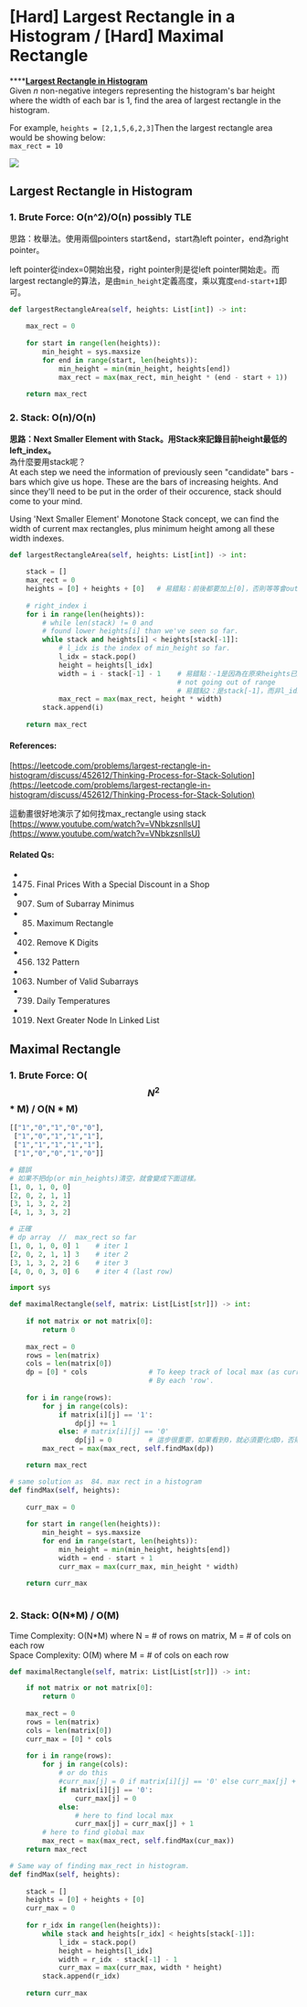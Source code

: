 # \[Hard\] Largest Rectangle in a Histogram /       \[Hard\] Maximal Rectangle

\*\*\*\*[**Largest Rectangle in Histogram**](https://leetcode.com/problems/largest-rectangle-in-histogram/)  
Given _n_ non-negative integers representing the histogram's bar height where the width of each bar is 1, find the area of largest rectangle in the histogram.  
  
For example, `heights = [2,1,5,6,2,3]`Then the largest rectangle area would be showing below:  
`max_rect = 10`

![](https://assets.leetcode.com/uploads/2018/10/12/histogram_area.png)

## Largest Rectangle in Histogram

### 1. Brute Force: O\(n^2\)/O\(n\) possibly TLE

思路：枚舉法。使用兩個pointers start&end，start為left pointer，end為right pointer。

left pointer從index=0開始出發，right pointer則是從left pointer開始走。而largest rectangle的算法，是由`min_height`定義高度，乘以寬度`end-start+1`即可。

```python
def largestRectangleArea(self, heights: List[int]) -> int:
    
    max_rect = 0
    
    for start in range(len(heights)):
        min_height = sys.maxsize
        for end in range(start, len(heights)):
            min_height = min(min_height, heights[end])
            max_rect = max(max_rect, min_height * (end - start + 1))
            
    return max_rect
```

### 2. Stack: O\(n\)/O\(n\)

**思路：Next Smaller Element with Stack。用Stack來記錄目前height最低的left\_index。**  
為什麼要用stack呢？  
At each step we need the information of previously seen "candidate" bars - bars which give us hope. These are the bars of increasing heights. And since they'll need to be put in the order of their occurence, stack should come to your mind.

Using 'Next Smaller Element' Monotone Stack concept, we can find the width of current max rectangles, plus minimum height among all these width indexes.

```python
def largestRectangleArea(self, heights: List[int]) -> int:
    
    stack = []
    max_rect = 0
    heights = [0] + heights + [0]   # 易錯點：前後都要加上[0]，否則等等會out of range
    
    # right_index i
    for i in range(len(heights)):
        # while len(stack) != 0 and 
        # found lower heights[i] than we've seen so far. 
        while stack and heights[i] < heights[stack[-1]]:
            # l_idx is the index of min_height so far.
            l_idx = stack.pop()
            height = heights[l_idx]
            width = i - stack[-1] - 1    # 易錯點：-1是因為在原來heights已加上前後[0]來保持 
                                         # not going out of range
                                         # 易錯點2：是stack[-1]，而非l_idx
            max_rect = max(max_rect, height * width)
        stack.append(i)
        
    return max_rect
```

#### References:

[https://leetcode.com/problems/largest-rectangle-in-histogram/discuss/452612/Thinking-Process-for-Stack-Solution](https://leetcode.com/problems/largest-rectangle-in-histogram/discuss/452612/Thinking-Process-for-Stack-Solution)

這動畫很好地演示了如何找max\_rectangle using stack  
[https://www.youtube.com/watch?v=VNbkzsnllsU](https://www.youtube.com/watch?v=VNbkzsnllsU)

#### Related Qs:

* 1475. Final Prices With a Special Discount in a Shop
* 907. Sum of Subarray Minimus
* 85. Maximum Rectangle
* 402. Remove K Digits
* 456.  132 Pattern
* 1063. Number of Valid Subarrays
* 739. Daily Temperatures
* 1019. Next Greater Node In Linked List

## Maximal Rectangle

### 1. Brute Force: O\($$N^2$$\* M\) / O\(N \* M\)

```python
[["1","0","1","0","0"],
 ["1","0","1","1","1"],
 ["1","1","1","1","1"],
 ["1","0","0","1","0"]]

# 錯誤
# 如果不把dp(or min_heights)清空，就會變成下面這樣。
[1, 0, 1, 0, 0]
[2, 0, 2, 1, 1]
[3, 1, 3, 2, 2]
[4, 1, 3, 3, 2]

# 正確
# dp array  //  max_rect so far 
[1, 0, 1, 0, 0] 1    # iter 1
[2, 0, 2, 1, 1] 3    # iter 2
[3, 1, 3, 2, 2] 6    # iter 3
[4, 0, 0, 3, 0] 6    # iter 4 (last row)
```

```python
import sys

def maximalRectangle(self, matrix: List[List[str]]) -> int:
    
    if not matrix or not matrix[0]:
        return 0
    
    max_rect = 0
    rows = len(matrix)
    cols = len(matrix[0])
    dp = [0] * cols               # To keep track of local max (as curr max heights). 
                                  # By each 'row'.
    
    for i in range(rows):
        for j in range(cols):
            if matrix[i][j] == '1':
                dp[j] += 1
            else: # matrix[i][j] == '0'
                dp[j] = 0         # 這步很重要，如果看到0，就必須要化成0，否則會跟上層答案一樣。
        max_rect = max(max_rect, self.findMax(dp))

    return max_rect 

# same solution as  84. max rect in a histogram
def findMax(self, heights):
    
    curr_max = 0
    
    for start in range(len(heights)):
        min_height = sys.maxsize
        for end in range(start, len(heights)):
            min_height = min(min_height, heights[end])
            width = end - start + 1
            curr_max = max(curr_max, min_height * width)
    
    return curr_max
            
```

### 2. Stack: O\(N\*M\) / O\(M\) 

Time Complexity: O\(N\*M\) where N = \# of rows on matrix, M = \# of cols on each row  
Space Complexity: O\(M\) where M = \# of cols on each row

```python
def maximalRectangle(self, matrix: List[List[str]]) -> int:

    if not matrix or not matrix[0]:
        return 0
        
    max_rect = 0
    rows = len(matrix)
    cols = len(matrix[0])
    curr_max = [0] * cols
    
    for i in range(rows):
        for j in range(cols):
            # or do this
            #curr_max[j] = 0 if matrix[i][j] == '0' else curr_max[j] + 1
            if matrix[i][j] == '0':
                curr_max[j] = 0
            else:
                # here to find local max
                curr_max[j] = curr_max[j] + 1
        # here to find global max
        max_rect = max(max_rect, self.findMax(cur_max))
    return max_rect

# Same way of finding max_rect in histogram. 
def findMax(self, heights):
    
    stack = []
    heights = [0] + heights + [0]
    curr_max = 0
    
    for r_idx in range(len(heights)):
        while stack and heights[r_idx] < heights[stack[-1]]:
            l_idx = stack.pop()
            height = heights[l_idx]
            width = r_idx - stack[-1] - 1
            curr_max = max(curr_max, width * height)
        stack.append(r_idx)
    
    return curr_max
    
```

